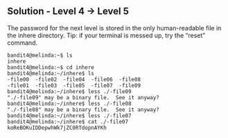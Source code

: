## Solution - Level 4 -> Level 5
The password for the next level is stored in the only human-readable file in the inhere directory. Tip: if your terminal is messed up, try the “reset” command.

```
bandit4@melinda:~$ ls
inhere
bandit4@melinda:~$ cd inhere
bandit4@melinda:~/inhere$ ls
-file00  -file02  -file04  -file06  -file08
-file01  -file03  -file05  -file07  -file09
bandit4@melinda:~/inhere$ less ./-file09
"./-file09" may be a binary file.  See it anyway? 
bandit4@melinda:~/inhere$ less ./-file08 
"./-file08" may be a binary file.  See it anyway? 
bandit4@melinda:~/inhere$ less ./-file07
bandit4@melinda:~/inhere$ cat ./-file07
koReBOKuIDDepwhWk7jZC0RTdopnAYKh
```
